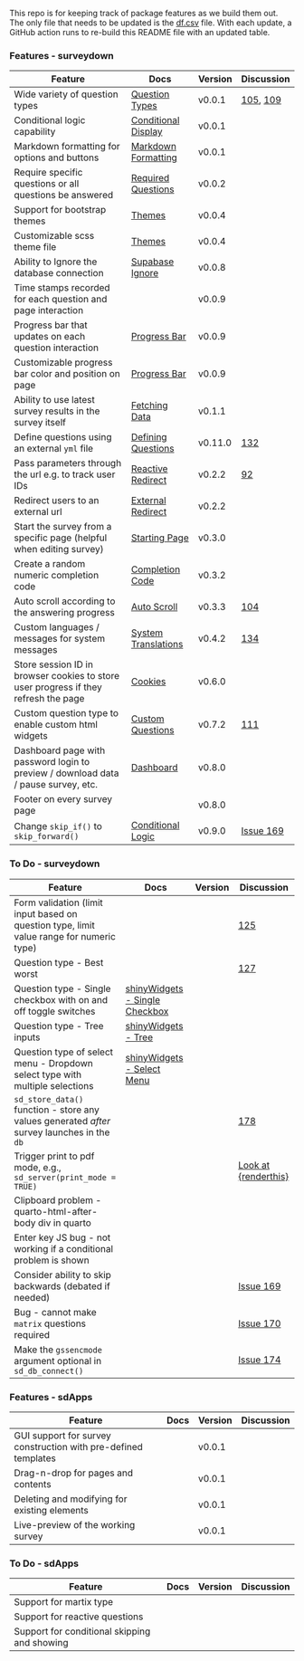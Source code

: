 
<!-- README.md is generated from README.Rmd. Please edit this file -->

This repo is for keeping track of package features as we build them out.
The only file that needs to be updated is the
[df.csv](https://github.com/surveydown-dev/todo/blob/main/df.csv) file.
With each update, a GitHub action runs to re-build this README file with
an updated table.

### Features - surveydown

| Feature                                                                             | Docs                                                                                                      | Version | Discussion                                                                                                                   |
|-------------------------------------------------------------------------------------|-----------------------------------------------------------------------------------------------------------|---------|------------------------------------------------------------------------------------------------------------------------------|
| Wide variety of question types                                                      | [Question Types](https://surveydown.org/docs/question-types)                                              | v0.0.1  | [105](https://github.com/orgs/surveydown-dev/discussions/105), [109](https://github.com/orgs/surveydown-dev/discussions/109) |
| Conditional logic capability                                                        | [Conditional Display](https://surveydown.org/docs/conditional-logic)                                      | v0.0.1  |                                                                                                                              |
| Markdown formatting for options and buttons                                         | [Markdown Formatting](https://surveydown.org/docs/question-formatting#markdown-formatting)                | v0.0.1  |                                                                                                                              |
| Require specific questions or all questions be answered                             | [Required Questions](https://surveydown.org/docs/server-options#required-questions)                       | v0.0.2  |                                                                                                                              |
| Support for bootstrap themes                                                        | [Themes](https://surveydown.org/docs/basic-components#appearance-settings)                                | v0.0.4  |                                                                                                                              |
| Customizable scss theme file                                                        | [Themes](https://surveydown.org/docs/basic-components#appearance-settings)                                | v0.0.4  |                                                                                                                              |
| Ability to Ignore the database connection                                           | [Supabase Ignore](https://surveydown.org/docs/storing-data#connecting-to-your-database-in-surveydown)     | v0.0.8  |                                                                                                                              |
| Time stamps recorded for each question and page interaction                         |                                                                                                           | v0.0.9  |                                                                                                                              |
| Progress bar that updates on each question interaction                              | [Progress Bar](https://surveydown.org/docs/basic-components#progress-bar)                                 | v0.0.9  |                                                                                                                              |
| Customizable progress bar color and position on page                                | [Progress Bar](https://surveydown.org/docs/basic-components#progress-bar)                                 | v0.0.9  |                                                                                                                              |
| Ability to use latest survey results in the survey itself                           | [Fetching Data](https://surveydown.org/docs/fetch-data#reactive-fetching)                                 | v0.1.1  |                                                                                                                              |
| Define questions using an external `yml` file                                       | [Defining Questions](https://surveydown.org/docs/defining-questions.html#using-a-yaml-file)               | v0.11.0 | [132](https://github.com/orgs/surveydown-dev/discussions/132)                                                                |
| Pass parameters through the url e.g. to track user IDs                              | [Reactive Redirect](https://surveydown.org/docs/external-redirect#reactive-redirect)                      | v0.2.2  | [92](https://github.com/orgs/surveydown-dev/discussions/92)                                                                  |
| Redirect users to an external url                                                   | [External Redirect](https://surveydown.org/docs/external-redirect)                                        | v0.2.2  |                                                                                                                              |
| Start the survey from a specific page (helpful when editing survey)                 | [Starting Page](https://surveydown.org/docs/server-options#starting-page)                                 | v0.3.0  |                                                                                                                              |
| Create a random numeric completion code                                             | [Completion Code](https://surveydown.org/docs/reactivity#displaying-stored-values-e.g.-a-completion-code) | v0.3.2  |                                                                                                                              |
| Auto scroll according to the answering progress                                     | [Auto Scroll](https://surveydown.org/docs/server-options#auto-scroll)                                     | v0.3.3  | [104](https://github.com/surveydown-dev/surveydown/issues/104)                                                               |
| Custom languages / messages for system messages                                     | [System Translations](https://surveydown.org/docs/system-translations)                                    | v0.4.2  | [134](https://github.com/orgs/surveydown-dev/discussions/134)                                                                |
| Store session ID in browser cookies to store user progress if they refresh the page | [Cookies](https://surveydown.org/docs/server-options#cookies)                                             | v0.6.0  |                                                                                                                              |
| Custom question type to enable custom html widgets                                  | [Custom Questions](https://surveydown.org/docs/custom-questions)                                          | v0.7.2  | [111](https://github.com/orgs/surveydown-dev/discussions/111)                                                                |
| Dashboard page with password login to preview / download data / pause survey, etc.  | [Dashboard](https://surveydown.org/docs/dashboard)                                                        | v0.8.0  |                                                                                                                              |
| Footer on every survey page                                                         |                                                                                                           | v0.8.0  |                                                                                                                              |
| Change `skip_if()` to `skip_forward()`                                              | [Conditional Logic](https://surveydown.org/docs/conditional-logic#conditional-navigation-of-pages)        | v0.9.0  | [Issue 169](https://github.com/surveydown-dev/surveydown/issues/169#issuecomment-2611211412)                                 |

### To Do - surveydown

| Feature                                                                                     | Docs                                                                                                         | Version | Discussion                                                                                   |
|---------------------------------------------------------------------------------------------|--------------------------------------------------------------------------------------------------------------|---------|----------------------------------------------------------------------------------------------|
| Form validation (limit input based on question type, limit value range for numeric type)    |                                                                                                              |         | [125](https://github.com/orgs/surveydown-dev/discussions/125)                                |
| Question type - Best worst                                                                  |                                                                                                              |         | [127](https://github.com/orgs/surveydown-dev/discussions/127)                                |
| Question type - Single checkbox with on and off toggle switches                             | [shinyWidgets - Single Checkbox](https://github.com/dreamRs/shinyWidgets?tab=readme-ov-file#single-checkbox) |         |                                                                                              |
| Question type - Tree inputs                                                                 | [shinyWidgets - Tree](https://github.com/dreamRs/shinyWidgets?tab=readme-ov-file#tree)                       |         |                                                                                              |
| Question type of select menu - Dropdown select type with multiple selections                | [shinyWidgets - Select Menu](https://github.com/dreamRs/shinyWidgets?tab=readme-ov-file#select-menu)         |         |                                                                                              |
| `sd_store_data()` function - store any values generated *after* survey launches in the `db` |                                                                                                              |         | [178](https://github.com/surveydown-dev/surveydown/issues/178)                               |
| Trigger print to pdf mode, e.g., `sd_server(print_mode = TRUE)`                             |                                                                                                              |         | [Look at {renderthis}](https://github.com/jhelvy/renderthis/blob/main/R/pdf.R)               |
| Clipboard problem - quarto-html-after-body div in quarto                                    |                                                                                                              |         |                                                                                              |
| Enter key JS bug - not working if a conditional problem is shown                            |                                                                                                              |         |                                                                                              |
| Consider ability to skip backwards (debated if needed)                                      |                                                                                                              |         | [Issue 169](https://github.com/surveydown-dev/surveydown/issues/169#issuecomment-2611211412) |
| Bug - cannot make `matrix` questions required                                               |                                                                                                              |         | [Issue 170](https://github.com/surveydown-dev/surveydown/issues/170#issuecomment-2621673999) |
| Make the `gssencmode` argument optional in `sd_db_connect()`                                |                                                                                                              |         | [Issue 174](https://github.com/surveydown-dev/surveydown/issues/174#issuecomment-2621695487) |

### Features - sdApps

| Feature                                                        | Docs | Version | Discussion |
|----------------------------------------------------------------|------|---------|------------|
| GUI support for survey construction with pre-defined templates |      | v0.0.1  |            |
| Drag-n-drop for pages and contents                             |      | v0.0.1  |            |
| Deleting and modifying for existing elements                   |      | v0.0.1  |            |
| Live-preview of the working survey                             |      | v0.0.1  |            |

### To Do - sdApps

| Feature                                      | Docs | Version | Discussion |
|----------------------------------------------|------|---------|------------|
| Support for martix type                      |      |         |            |
| Support for reactive questions               |      |         |            |
| Support for conditional skipping and showing |      |         |            |
